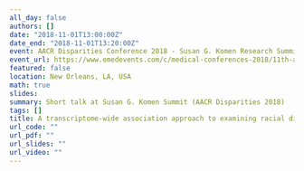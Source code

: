 ```yaml
---
all_day: false
authors: []
date: "2018-11-01T13:00:00Z"
date_end: "2018-11-01T13:20:00Z"
event: AACR Disparities Conference 2018 - Susan G. Komen Research Summit
event_url: https://www.emedevents.com/c/medical-conferences-2018/11th-aacr-conference-on-the-science-of-cancer-health-disparities-in-racial-ethnic-minorities-and-the-medically-underserved
featured: false
location: New Orleans, LA, USA
math: true
slides:
summary: Short talk at Susan G. Komen Summit (AACR Disparities 2018)
tags: []
title: A transcriptome-wide association approach to examining racial disparities in recurrence in the Carolina Breast Cancer Study
url_code: ""
url_pdf: ""
url_slides: ""
url_video: ""
---
```

